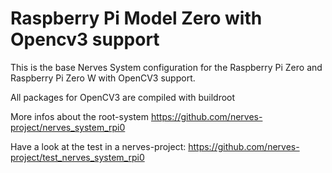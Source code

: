 # Raspberry Pi Model Zero with Opencv3 support


This is the base Nerves System configuration for the Raspberry Pi Zero and Raspberry Pi Zero W with OpenCV3 support.

All packages for OpenCV3 are compiled with buildroot

More infos about the root-system https://github.com/nerves-project/nerves_system_rpi0

Have a look at the test in a nerves-project:
https://github.com/nerves-project/test_nerves_system_rpi0
